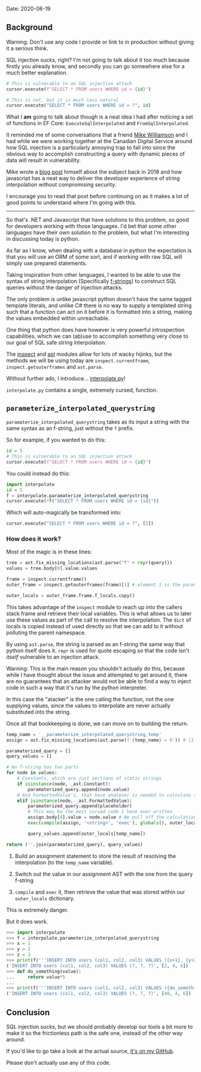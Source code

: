 Date: 2020-06-19

## Background

Warning: Don't use any code I provide or link to in production without giving it a serious think.

SQL injection sucks, right? I'm not going to talk about it too much because firstly you already know, and secondly you can go somewhere else for a much better explanation.

```python
# This is vulnerable to an SQL injection attack
cursor.execute(f"SELECT * FROM users WHERE id = {id}")
```

```python
# This is not, but it is much less natural
cursor.execute("SELECT * FROM users WHERE id = ?", id)
```

What I **am** going to talk about though is a neat idea I had after noticing a set of functions in EF Core: `ExecuteSqlInterpolated` and `FromSqlInterpolated`.

It reminded me of some conversations that a friend [Mike Williamson](https://github.com/sleepycat) and I had while we were working together at the Canadian Digital Service around how SQL injection is a particularly annoying trap to fall into since the obvious way to accomplish constructing a query with dynamic pieces of data will result in vulnerability.

Mike wrote a [blog post](https://mikewilliamson.wordpress.com/2018/10/22/tagged-template-literals-and-the-hack-that-will-never-go-away) himself about the subject back in 2018 and how javascript has a neat way to deliver the developer experience of string interpolation without compromising security.

I encourage you to read that post before continuing on as it makes a lot of good points to understand where I'm going with this.

---

So that's .NET and Javascript that have solutions to this problem, so good for developers working with those languages. I'd bet that some other languages have their own solution to the problem, but what I'm interesting in discussing today is python.

As far as I know, when dealing with a database in python the expectation is that you will use an ORM of some sort, and if working with raw SQL will simply use prepared statements.

Taking inspiration from other languages, I wanted to be able to use the syntax of string interpolation (Specifically [f-strings](https://www.python.org/dev/peps/pep-0498/)) to construct SQL queries without the danger of injection attacks.

The only problem is unlike javascript python doesn't have the same tagged template literals, and unlike C# there is no way to supply a templated string such that a function can act on it before it is formatted into a string, making the values embedded within unreachable.

One thing that python does have however is very powerful introspection capabilities, which we can (ab)use to accomplish something very close to our goal of SQL safe string interpolation.

The [inspect](https://docs.python.org/3/library/inspect.html) and [ast](https://docs.python.org/3/library/ast.html) modules allow for lots of wacky hijinks, but the methods we will be using today are `inspect.currentframe`, `inspect.getouterframes` and `ast.parse`.

Without further ado, I introduce... [interpolate.py](https://github.com/buckley-w-david/parameterized-interpolated-sql-queries/blob/master/interpolate.py)!

`interpolate.py` contains a single, extremely cursed, function.

## `parameterize_interpolated_querystring`

`paramaterize_interpolated_querystring` takes as its input a string with the same syntax as an f-string, just without the `f` prefix.

So for example, if you wanted to do this:

```python
id = 5
# This is vulnerable to an SQL injection attack
cursor.execute(f"SELECT * FROM users WHERE id = {id}")
```

You could instead do this:

```python
import interpolate
id = 5
f = interpolate.paramaterize_interpolated_querystring
cursor.execute(*f("SELECT * FROM users WHERE id = {id}"))
```

Which will auto-magically be transformed into:

```python
cursor.execute("SELECT * FROM users WHERE id = ?", [5])
```

### How does it work?

Most of the magic is in these lines:

```python
tree = ast.fix_missing_locations(ast.parse("f" + repr(query)))
values = tree.body[0].value.values

frame = inspect.currentframe()
outer_frame = inspect.getouterframes(frame)[1] # element 1 is the parent stack frame

outer_locals = outer_frame.frame.f_locals.copy()
```

This takes advantage of the `inspect` module to reach up into the callers stack frame and retrieve their local variables. This is what allows us to later use these values as part of the call to resolve the interpolation. The `dict` of locals is copied instead of used directly so that we can add to it without polluting the parent namespace.

By using `ast.parse`, the string is parsed as an f-string the same way that python itself does it. `repr` is used for quote escaping so that the code isn't _itself_ vulnerable to an injection attack.

Warning: This is the main reason you shouldn't actually do this, because while I have thought about the issue and attempted to get around it, there are no guarantees that an attacker would not be able to find a way to inject code in such a way that it's run by the python interpreter.

In this case the "atacker" is the one calling the function, not the one supplying values, since the values to interpolate are never actually substituted into the string.

Once all that bookkeeping is done, we can move on to building the return.

```python
temp_name = '__parameterize_interpolated_querystring_temp'
assign = ast.fix_missing_locations(ast.parse(f'{temp_name} = 0')) # [1]

paramaterized_query = []
query_values = []

# An f-string has two parts
for node in values:
    # Constants, which are just sections of static strings
    if isinstance(node, _ast.Constant):
        paramaterized_query.append(node.value)
    # And FormattedValue's, that have whatever is needed to calculate the result of the interpolation
    elif isinstance(node, _ast.FormattedValue):
        paramaterized_query.append(placeholder)
        # This may be the most cursed code I have ever written
        assign.body[0].value = node.value # We pull off the calculation node and attach it to our dummy assignment [2]
        exec(compile(assign, '<string>', 'exec'), globals(), outer_locals) # [3]

        query_values.append(outer_locals[temp_name])

return (''.join(paramaterized_query), query_values)
```

1. Build an assignment statement to store the result of resolving the interpolation (to the `temp_name` variable).

2. Switch out the value in our assignment AST with the one from the query f-string

3. `compile` and `exec` it, then retrieve the value that was stored within our `outer_locals` dictionary.

This is extremely danger.

But it does work.

```python
>>> import interpolate
>>> f = interpolate.parameterize_interpolated_querystring
>>> x = 1
>>> y = 2
>>> z = 3
>>> print(f('''INSERT INTO users (col1, col2, col3) VALUES ({x+1}, {y+2}, {z+3})'''))
('INSERT INTO users (col1, col2, col3) VALUES (?, ?, ?)', [2, 4, 6])
>>> def do_something(value):
...     return value*5
...
>>> print(f('''INSERT INTO users (col1, col2, col3) VALUES ({do_something(x+7)}, {y+2}, {z+3})'''))
('INSERT INTO users (col1, col2, col3) VALUES (?, ?, ?)', [40, 4, 6])
```

## Conclusion

SQL injection sucks, but we should probably develop our tools a bit more to make it so the frictionless path is the safe one, instead of the other way around.

If you'd like to go take a look at the actual source, [it's on my GitHub](https://github.com/buckley-w-david/parameterized-interpolated-sql-queries/blob/master/interpolate.py).

Please don't actually use any of this code.
